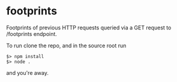 # footprints

Footprints of previous HTTP requests queried via a GET request to /footprints endpoint.

To run clone the repo, and in the source root run
```
$> npm install
$> node .
```
and you're away.
